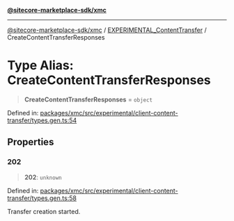 [**@sitecore-marketplace-sdk/xmc**](../../../../README.md)

***

[@sitecore-marketplace-sdk/xmc](../../../../README.md) / [EXPERIMENTAL\_ContentTransfer](../README.md) / CreateContentTransferResponses

# Type Alias: CreateContentTransferResponses

> **CreateContentTransferResponses** = `object`

Defined in: [packages/xmc/src/experimental/client-content-transfer/types.gen.ts:54](https://github.com/Sitecore/marketplace-sdk/blob/main/packages/xmc/src/experimental/client-content-transfer/types.gen.ts#L54)

## Properties

### 202

> **202**: `unknown`

Defined in: [packages/xmc/src/experimental/client-content-transfer/types.gen.ts:58](https://github.com/Sitecore/marketplace-sdk/blob/main/packages/xmc/src/experimental/client-content-transfer/types.gen.ts#L58)

Transfer creation started.
